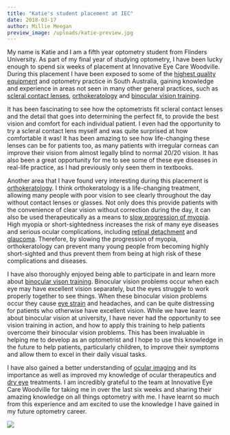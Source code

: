 ```yaml
---
title: "Katie's student placement at IEC"
date: 2018-03-17
author: Millie Meegan
preview_image: /uploads/katie-preview.jpg
---
```


My name is Katie and I am a fifth year optometry student from Flinders University. As part of my final year of studying optometry, I have been lucky enough to spend six weeks of placement at Innovative Eye Care Woodville. During this placement I have been exposed to some of the [highest quality equipment](/what-we-do/oct) and optometry practice in South Australia, gaining knowledge and experience in areas not seen in many other general practices, such as [scleral contact lenses](/what-we-do/scleral-contact-lenses), [orthokeratology](/what-we-do/orthokeratology-corneal-reshaping) and [binocular vision training](/what-we-do/vision-training).

It has been fascinating to see how the optometrists fit scleral contact lenses and the detail that goes into determining the perfect fit, to provide the best vision and comfort for each individual patient. I even had the opportunity to try a scleral contact lens myself and was quite surprised at how comfortable it was! It has been amazing to see how life-changing these lenses can be for patients too, as many patients with irregular corneas can improve their vision from almost legally blind to normal 20/20 vision. It has also been a great opportunity for me to see some of these eye diseases in real-life practice, as I had previously only seen them in textbooks.

Another area that I have found very interesting during this placement is [orthokeratology](/what-we-do/orthokeratology-corneal-reshaping). I think orthokeratology is a life-changing treatment, allowing many people with poor vision to see clearly throughout the day without contact lenses or glasses. Not only does this provide patients with the convenience of clear vision without correction during the day, it can also be used therapeutically as a means to [slow progression of myopia](/what-we-do/myopia-control). High myopia or short-sightedness increases the risk of many eye diseases and serious ocular complications, including [retinal detachment](/what-we-do/flashes-floaters-retinal-tear-detachment) and [glaucoma](/what-we-do/glaucoma). Therefore, by slowing the progression of myopia, orthokeratology can prevent many young people from becoming highly short-sighted and thus prevent them from being at high risk of these complications and diseases.

I have also thoroughly enjoyed being able to participate in and learn more about [binocular vison training](/what-we-do/vision-training). Binocular vision problems occur when each eye may have excellent vision separately, but the eyes struggle to work properly together to see things. When these binocular vision problems occur they cause [eye strain](/what-we-do/digital-eye-strain) and headaches, and can be quite distressing for patients who otherwise have excellent vision. While we have learnt about binocular vision at university, I have never had the opportunity to see vision training in action, and how to apply this training to help patients overcome their binocular vision problems. This has been invaluable in helping me to develop as an optometrist and I hope to use this knowledge in the future to help patients, particularly children, to improve their symptoms and allow them to excel in their daily visual tasks.

I have also gained a better understanding of [ocular imaging](/panel/pages/what-we-do/retinal-photography) and its importance as well as improved my knowledge of ocular therapeutics and [dry eye](/panel/pages/what-we-do/dry-eye-disease) treatments. I am incredibly grateful to the team at Innovative Eye Care Woodville for taking me in over the last six weeks and sharing their amazing knowledge on all things optometry with me. I have learnt so much from this experience and am excited to use the knowledge I have gained in my future optometry career.

![](katie.jpg)
